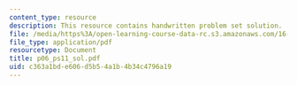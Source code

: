 ```yaml
---
content_type: resource
description: This resource contains handwritten problem set solution.
file: /media/https%3A/open-learning-course-data-rc.s3.amazonaws.com/16-01-unified-engineering-i-ii-iii-iv-fall-2005-spring-2006/c363a1bde606d5b54a1b4b34c4796a19_p06_ps11_sol.pdf
file_type: application/pdf
resourcetype: Document
title: p06_ps11_sol.pdf
uid: c363a1bd-e606-d5b5-4a1b-4b34c4796a19
---
```

